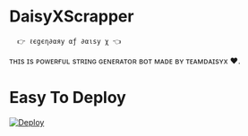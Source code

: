 # DaisyXScrapper
      👉 ℓєgєη∂αяу αƒ ∂αιѕу χ 👈
ᴛʜɪs ɪs ᴘᴏᴡᴇʀғᴜʟ sᴛʀɪɴɢ ɢᴇɴᴇʀᴀᴛᴏʀ ʙᴏᴛ ᴍᴀᴅᴇ ʙʏ ᴛᴇᴀᴍᴅᴀɪsʏx ❤. 


# Easy To Deploy
[![Deploy](https://www.herokucdn.com/deploy/button.svg)](https://heroku.com/deploy?template=https://github.com/SkemTools/DaisyXScrapper)
